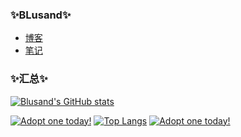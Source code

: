 ### ✨BLusand✨
- [博客](https://halo.blusand.xyz/)
- [笔记](http://docsify.blusand.xyz/#/)

### ✨汇总✨
[![Blusand's GitHub stats](https://github-readme-stats.vercel.app/api?username=Blusand&show_icons=true&bg_color=0,7FFFAA,E1FFFF,FFFFF0&theme=graywhite&locale=cn)](https://github.com/anuraghazra/github-readme-stats)

<a href="https://dragcave.net/view/uMaX2"><img src="https://dragcave.net/image/uMaX2.gif" style="border-width:0" alt="Adopt one today!"/></a>
[![Top Langs](https://github-readme-stats.vercel.app/api/top-langs/?username=Blusand&layout=compact&bg_color=0,73FA79,73FDFF,D783FF&theme=graywhite&locale=cn)](https://github.com/anuraghazra/github-readme-stats)
<a href="https://dragcave.net/view/4S4Ef"><img src="https://dragcave.net/image/4S4Ef.gif" style="border-width:0" alt="Adopt one today!"/></a>

<!--
**Blusand/Blusand** is a ✨ _special_ ✨ repository because its `README.md` (this file) appears on your GitHub profile.

Here are some ideas to get you started:

- 🔭 I’m currently working on ...
- 🌱 I’m currently learning ...
- 👯 I’m looking to collaborate on ...
- 🤔 I’m looking for help with ...
- 💬 Ask me about ...
- 📫 How to reach me: ...
- 😄 Pronouns: ...
- ⚡ Fun fact: ...
-->
